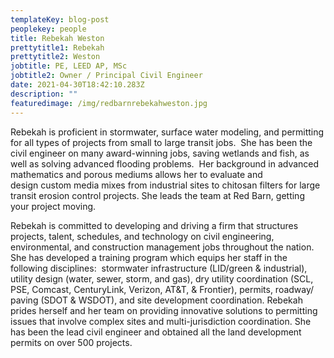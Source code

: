 ```yaml
---
templateKey: blog-post
peoplekey: people
title: Rebekah Weston
prettytitle1: Rebekah
prettytitle2: Weston
jobtitle: PE, LEED AP, MSc
jobtitle2: Owner / Principal Civil Engineer
date: 2021-04-30T18:42:10.283Z
description: ""
featuredimage: /img/redbarnrebekahweston.jpg
---
```

Rebekah is proficient in stormwater, surface water modeling, and permitting for all types of projects from small to large transit jobs.  She has been the civil engineer on many award-winning jobs, saving wetlands and fish, as well as solving advanced flooding problems.  Her background in advanced mathematics and porous mediums allows her to evaluate and design custom media mixes from industrial sites to chitosan filters for large transit erosion control projects. She leads the team at Red Barn, getting your project moving.

​Rebekah is committed to developing and driving a firm that structures projects, talent, schedules, and technology on civil engineering, environmental, and construction management jobs throughout the nation. She has developed a training program which equips her staff in the following disciplines:  stormwater infrastructure (LID/green & industrial), utility design (water, sewer, storm, and gas), dry utility coordination (SCL, PSE, Comcast, CenturyLink, Verizon, AT&T, & Frontier), permits, roadway/ paving (SDOT & WSDOT), and site development coordination. Rebekah prides herself and her team on providing innovative solutions to permitting issues that involve complex sites and multi-jurisdiction coordination. She has been the lead civil engineer and obtained all the land development permits on over 500 projects.